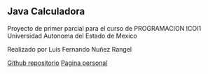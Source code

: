## Java Calculadora

Proyecto de primer parcial para el curso de PROGRAMACION ICOI1
Universidad Autonoma del Estado de Mexico

Realizado por Luis Fernando Nuñez Rangel

[Github repositorio](https://github.com/Fernu292/Java-Calculadora-ICOI1)
[Pagina personal](https://fernu.netlify.app/)

